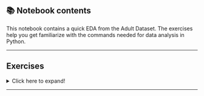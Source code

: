 

## 📚 Notebook contents

This notebook contains a quick EDA from the Adult Dataset. The exercises help you get familiarize with the commands needed for data analysis in Python.

***


## Exercises
<details>
<summary>
Click here to expand!
</summary> 

1. Open the file with a text editor or excel and note the first impressions of the file. In addition, list the different variables that this dataset contains with the keys and type (numerical, categorical...)
2. How many men and women (sex feature) are represented in this dataset? 
3. What is the average age (age feature) of women?
4. Which is the most common nacionality (native-country feature)? What is the proportion of German citizens?¶
5. What are mean value and standard deviation of the age of those who recieve more than 50K per year (salary feature) and those who receive less than 50K per year?
6. Is it true that people who receive more than 50k have at least high school education? (education feature)
7. Display statistics of age for each race (race feature) and each gender. Use groupby() and describe()
8. Among whom the proportion of those who earn a lot(>50K) is more: among married or single men (marital-status feature)?
9. What is the maximum number of hours a person works per week (hours-per-week feature)? How many people work such a number of hours and what is the percentage of those who earn a lot among them?
10. Count the average time of work (hours-per-week) those who earning a little and a lot (salary) for each country (native-country)
11. Deal with possible missing values
</details>

***